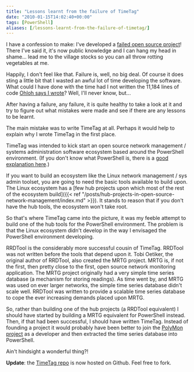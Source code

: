 ```yaml
---
title: "Lessons learnt from the failure of TimeTag"
date: "2010-01-15T14:02:40+00:00"
tags: [PowerShell]
aliases: [/lessons-learnt-from-the-failure-of-timetag/]
---
```


I have a confession to make: I've developed a [failed open source project](https://openxtra.org/project/timetag)! There I've said it, it's now public knowledge and I can hang my head in shame... lead me to the village stocks so you can all throw rotting vegetables at me.

Happily, I don't feel like that. Failure is, well, no big deal. Of course it does sting a little bit that I wasted an awful lot of time developing the software. What could I have done with the time had I not written the 11,184 lines of code [Ohloh says I wrote](http://www.ohloh.net/p/timetag/analyses/latest)? Well, I'll never know, but...

After having a failure, any failure, it is quite healthy to take a look at it and try to figure out what mistakes were made and see if there are any lessons to be learnt.

The main mistake was to write TimeTag at all. Perhaps it would help to explain why I wrote TimeTag in the first place.

TimeTag was intended to kick start an open source network management / systems administration software ecosystem based around the PowerShell environment. (If you don't know what PowerShell is, there is a [good explanation here](http://www.developer.com/lang/other/article.php/3674886/An-Introduction-To-PowerShell.htm).)

If you want to build an ecosystem like the Linux network management / sys admin toolset, you are going to need the basic tools available to build upon. The Linux ecosystem has a [few hub projects upon which most of the rest of the ecosystem build]({{< ref "/posts/hub-projects-in-open-source-network-management/index.md" >}}). It stands to reason that if you don't have the hub tools, the ecosystem won't take root.

So that's where TimeTag came into the picture, it was my feeble attempt to build one of the hub tools for the PowerShell environment. The problem is that the Linux ecosystem didn't develop in the way I envisaged the PowerShell environment developing.

RRDTool is the considerably more successful cousin of TimeTag. RRDTool was not written before the tools that depend upon it. Tobi Oetiker, the original author of RRDTool, also created the MRTG project. MRTG is, if not the first, then pretty close to the first, open source network monitoring application. The MRTG project originally had a very simple time series database (a mechanism for storing readings). As time went by, and MRTG was used on ever larger networks, the simple time series database didn't scale well. RRDTool was written to provide a scalable time series database to cope the ever increasing demands placed upon MRTG.

So, rather than building one of the hub projects (a RRDTool equivalent) I should have started by building a MRTG equivalent for PowerShell instead. Then, if that had been successful, I should have written TimeTag. Instead of founding a project it would probably have been better to join the [PolyMon project](http://www.codeplex.com/polymon) as a developer and then extracted the time series database into PowerShell.

Ain't hindsight a wonderful thing?!

**Update**: the [TimeTag repo](http://github.com/openxtra/TimeTag) is now hosted on Github. Feel free to fork.

